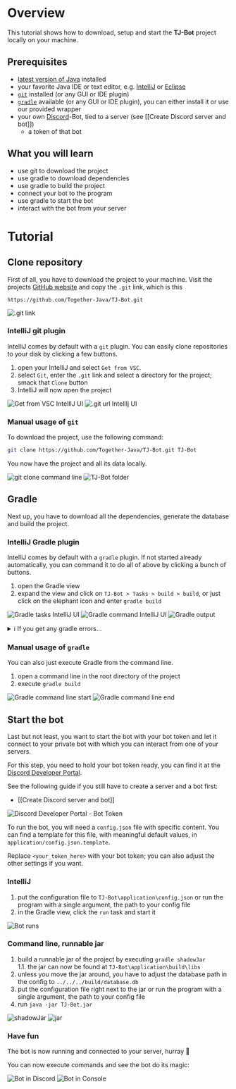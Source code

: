 # Overview

This tutorial shows how to download, setup and start the **TJ-Bot** project locally on your machine.

## Prerequisites
* [latest version of Java](https://adoptium.net/) installed
* your favorite Java IDE or text editor, e.g. [IntelliJ](https://www.jetbrains.com/idea/download/) or [Eclipse](https://www.eclipse.org/downloads/)
* [`git`](https://git-scm.com/downloads) installed (or any GUI or IDE plugin)
* [`gradle`](https://gradle.org/releases/) available (or any GUI or IDE plugin), you can either install it or use our provided wrapper
* your own [Discord](https://discord.com/)-Bot, tied to a server (see [[Create Discord server and bot]])
  * a token of that bot

## What you will learn
* use git to download the project
* use gradle to download dependencies
* use gradle to build the project
* connect your bot to the program
* use gradle to start the bot
* interact with the bot from your server

# Tutorial

## Clone repository

First of all, you have to download the project to your machine. Visit the projects [GitHub website](https://github.com/Together-Java/TJ-Bot) and copy the `.git` link, which is this
```
https://github.com/Together-Java/TJ-Bot.git
```
![.git link](https://i.imgur.com/8jGsr06.png)

### IntelliJ git plugin

IntelliJ comes by default with a `git` plugin. You can easily clone repositories to your disk by clicking a few buttons.

1. open your IntelliJ and select `Get from VSC`.
2. select `Git`, enter the `.git` link and select a directory for the project; smack that `Clone` button
3. IntelliJ will now open the project

![Get from VSC IntellIJ UI](https://i.imgur.com/uyqWyGF.png)
![.git url IntellIj UI](https://i.imgur.com/AEG0sqg.png)

### Manual usage of `git`

To download the project, use the following command:
```bash
git clone https://github.com/Together-Java/TJ-Bot.git TJ-Bot
```
You now have the project and all its data locally.

![git clone command line](https://i.imgur.com/EaLmolj.png)
![TJ-Bot folder](https://i.imgur.com/asBubhE.png)

## Gradle

Next up, you have to download all the dependencies, generate the database and build the project.

### IntelliJ Gradle plugin

IntelliJ comes by default with a `gradle` plugin. If not started already automatically, you can command it to do all of above by clicking a bunch of buttons.

1. open the Gradle view
2. expand the view and click on `TJ-Bot > Tasks > build > build`, or just click on the elephant icon and enter `gradle build`

![Gradle tasks IntelliJ UI](https://i.imgur.com/ziFdX9P.png)
![Gradle command IntelliJ UI](https://i.imgur.com/7OuyvMN.png)
![Gradle output](https://i.imgur.com/Q32x2qP.png)

<details>
<summary>ℹ️ If you get any gradle errors...</summary>
Make sure that your project and gradle is setup to use the latest Java version. Sometimes IntelliJ might guess it wrong and mess up, leading to nasty issues.

Therefore, review your **Project Structure** settings and the **Gradle** settings:
![project settings](https://i.imgur.com/2hPB4ga.png)
![gradle settings](https://i.imgur.com/O8FGHK0.png)
</details> 

### Manual usage of `gradle`

You can also just execute Gradle from the command line.

1. open a command line in the root directory of the project
2. execute `gradle build`

![Gradle command line start](https://i.imgur.com/YcVjVxZ.png)
![Gradle command line end](https://i.imgur.com/WGextPN.png)

## Start the bot

Last but not least, you want to start the bot with your bot token and let it connect to your private bot with which you can interact from one of your servers.

For this step, you need to hold your bot token ready, you can find it at the [Discord Developer Portal](https://discord.com/developers/applications).

See the following guide if you still have to create a server and a bot first:
* [[Create Discord server and bot]]

![Discord Developer Portal - Bot Token](https://i.imgur.com/IB5W8vZ.png)

To run the bot, you will need a `config.json` file with specific content. You can find a template for this file, with meaningful default values, in `application/config.json.template`.

Replace `<your_token_here>` with your bot token; you can also adjust the other settings if you want.

### IntelliJ

1. put the configuration file to `TJ-Bot\application\config.json` or run the program with a single argument, the path to your config file
2. in the Gradle view, click the `run` task and start it

![Bot runs](https://i.imgur.com/KdsSsx0.png)

### Command line, runnable jar

1. build a runnable jar of the project by executing `gradle shadowJar`  
  1.1. the jar can now be found at `TJ-Bot\application\build\libs`
2. unless you move the jar around, you have to adjust the database path in the config to `../../../build/database.db`
3. put the configuration file right next to the jar or run the program with a single argument, the path to your config file
4. run `java -jar TJ-Bot.jar`

![shadowJar](https://i.imgur.com/jGMVAv4.png)
![jar](https://i.imgur.com/Xv6HIFG.png)

### Have fun

The bot is now running and connected to your server, hurray 🎉

You can now execute commands and see the bot do its magic:

![Bot in Discord](https://i.imgur.com/TtYs0OZ.png)
![Bot in Console](https://i.imgur.com/z3QUSaz.png)
